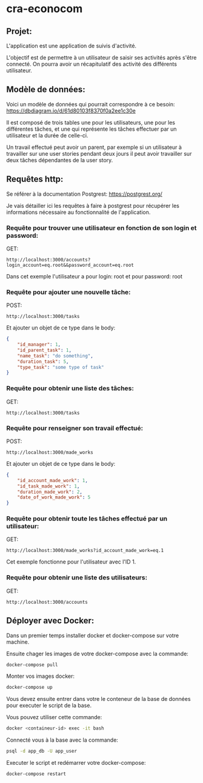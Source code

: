 # cra-econocom

## Projet:

L'application est une application de suivis d'activité.

L'objectif est de permettre à un utilisateur de saisir ses activités après s'être connecté.
On pourra avoir un récapitulatif des activité des différents utilisateur.

## Modèle de données:

Voici un modèle de données qui pourrait correspondre à ce besoin:
https://dbdiagram.io/d/61d80103f8370f0a2ee1c30e

Il est composé de trois tables une pour les utilisateurs, une pour les différentes tâches, 
et une qui représente les tâches effectuer par un utilisateur et la durée de celle-ci.

Un travail effectué peut avoir un parent, par exemple si un utilisateur à travailler sur une user stories pendant deux jours il peut avoir travailler sur deux tâches dépendantes de la user story.

## Requêtes http:

Se référer à la documentation Postgrest: https://postgrest.org/

Je vais détailler ici les requêtes à faire à postgrest pour récupérer les informations nécessaire au fonctionnalité de l'application.

### Requête pour trouver une utilisateur en fonction de son login et password:

GET:
```HTTP
http://localhost:3000/accounts?login_account=eq.root&&password_account=eq.root
```
Dans cet exemple l'utilisateur a pour login: root et pour password: root


### Requête pour ajouter une nouvelle tâche:

POST:
```HTTP
http://localhost:3000/tasks
```

Et ajouter un objet de ce type dans le body:
```json
{
    "id_manager": 1,
    "id_parent_task": 1,
    "name_task": "do something",
    "duration_task": 5,
    "type_task": "some type of task"
}
```

### Requête pour obtenir une liste des tâches:

GET:
```HTTP
http://localhost:3000/tasks
```

### Requête pour renseigner son travail effectué:

POST:
```HTTP
http://localhost:3000/made_works
```

Et ajouter un objet de ce type dans le body:
```JSON
{
    "id_account_made_work": 1,
    "id_task_made_work": 1,
    "duration_made_work": 2,
    "date_of_work_made_work": 5
}
```


### Requête pour obtenir toute les tâches effectué par un utilisateur:

GET:
```HTTP
http://localhost:3000/made_works?id_account_made_work=eq.1
```
Cet exemple fonctionne pour l'utilisateur avec l'ID 1.

### Requête pour obtenir une liste des utilisateurs:

GET:
```HTTP
http://localhost:3000/accounts
```

## Déployer avec Docker:

Dans un premier temps installer docker et docker-compose sur votre machine.

Ensuite chager les images de votre docker-compose avec la commande:
```bash
docker-compose pull
```

Monter vos images docker: 
```bash
docker-compose up
```

Vous devez ensuite entrer dans votre le conteneur de la base de données pour executer le script de la base.

Vous pouvez utiliser cette commande:
```bash
docker <containeur-id> exec -it bash
```

Connecté vous à la base avec la commande:
```bash
psql -d app_db -U app_user
```

Executer le script et redémarrer votre docker-compose:

```bash
docker-compose restart
```